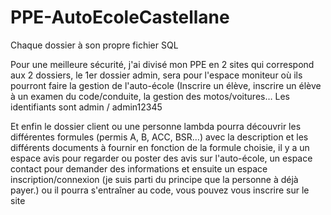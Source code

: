 # PPE-AutoEcoleCastellane
Chaque dossier à son propre fichier SQL

Pour une meilleure sécurité, j'ai divisé mon PPE en 2 sites qui correspond aux 2 dossiers, le 1er dossier admin, sera pour l'espace moniteur où ils pourront faire la gestion de l'auto-école (Inscrire un élève, inscrire un élève à un examen du code/conduite, la gestion des motos/voitures… Les identifiants sont admin / admin12345 

Et enfin le dossier client ou une personne lambda pourra découvrir les différentes formules (permis A, B, ACC, BSR…) avec la description et les différents documents à fournir en fonction de la formule choisie, il y a un espace avis pour regarder ou poster des avis sur l'auto-école, un espace contact pour demander des informations et ensuite un espace inscription/connexion (je suis parti du principe que la personne à déjà payer.) ou il pourra s'entraîner au code, vous pouvez vous inscrire sur le site
